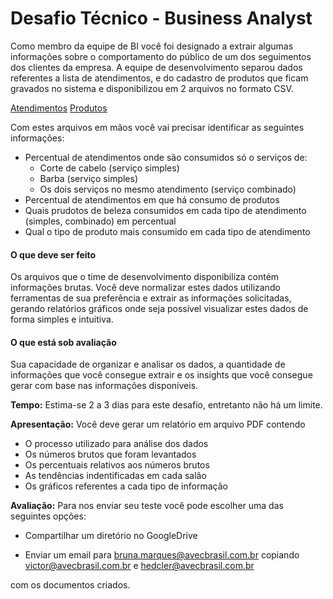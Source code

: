 # Desafio Técnico - Business Analyst

Como membro da equipe de BI você foi designado a extrair algumas informações sobre o comportamento do público de um dos seguimentos dos clientes da empresa. A equipe de desenvolvimento separou dados referentes a lista de atendimentos, e do cadastro de produtos que ficam gravados no sistema e disponibilizou em 2 arquivos no formato CSV. 

[Atendimentos](./data/atendimentos.csv)
[Produtos](./data/produtos_barbearias.csv)

Com estes arquivos em mãos você vai precisar identificar as seguintes informações:

- Percentual de atendimentos onde são consumidos só o serviços de:
	- Corte de cabelo (serviço simples)
	- Barba  (serviço simples)
	- Os dois serviços no mesmo atendimento  (serviço combinado)
- Percentual de atendimentos em que há consumo de produtos
- Quais prudotos de beleza consumidos em cada tipo de atendimento (simples, combinado) em percentual
- Qual o tipo de produto mais consumido em cada tipo de atendimento

#### O que deve ser feito

Os arquivos que o time de desenvolvimento disponibiliza contém informações brutas. Você deve normalizar estes dados utilizando ferramentas de sua preferência e extrair as informações solicitadas, gerando relatórios gráficos onde seja possível visualizar estes dados de forma simples e intuitiva.

#### O que está sob avaliação

Sua capacidade de organizar e analisar os dados, a quantidade de informações que você consegue extrair e os insights que você consegue gerar com base nas informações disponíveis.

**Tempo:**  Estima-se 2 a 3 dias para este desafio, entretanto não há um limite.

**Apresentação:** Você deve gerar um relatório em arquivo PDF contendo

- O processo utilizado para análise dos dados
- Os números brutos que foram levantados
- Os percentuais relativos aos números brutos
- As tendências indentificadas em cada salão
- Os gráficos referentes a cada tipo de informação

**Avaliação:** Para nos enviar seu teste você pode escolher uma das seguintes opções:

- Compartilhar um diretório no GoogleDrive

- Enviar um email para bruna.marques@avecbrasil.com.br copiando victor@avecbrasil.com.br e hedcler@avecbrasil.com.br

com os documentos criados.
